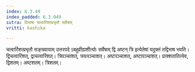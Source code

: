 ```yaml
---
index: 6.3.49
index_padded: 6.3.049
sutra: विभाषा चत्वारिंशत्प्रभृतौ सर्वेषाम्
vritti: kashika

---
```

चत्वारिंशत्प्रभृतौ सङ्ख्यायाम् उत्तरपदे ऽबहुव्रीह्यशीत्योः सर्वेषाम् द्वि अष्टन् त्रि इत्येतेषां यदुक्तं तद्विभाष भवति। द्विचत्वारिंशत्, द्वाचत्वारिंशत्। त्रिपञ्चाशत्, त्रयःपञ्चाशत्। अष्टपञ्चाशत्, अष्टापञ्चाशत्। प्राक्शतातित्येव, द्विशतम्। अष्टशतम्। त्रिशतम्।